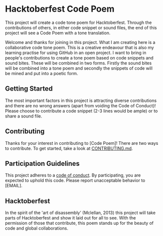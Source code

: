 # Hacktoberfest Code Poem

This project will create a code tone poem for Hacktoberfest. Through the contributions of others, in either code snippet or sound files, the end of this project will see a Code Poem with a tone translation. 

Welcome and thanks for joining in this project. What I am creating here is a collaborative code tone poem. This is a creative endeavour that is also my learning practise for using GitHub in an open project. I want to bring in people's contributions to create a tone poem based on code snippets and sound bites. These will be combined in two forms. Firstly the sound bites will be combined into a tone poem and secondly the snippets of code will be mined and put into a poetic form. 

## Getting Started

The most important factors in this project is attracting diverse contributions and there are no wrong answers (apart from voiding the Code of Conduct)! Please choose to contribute a code snippet (2-3 lines would be ample) or to share a sound file. 

## Contributing

Thanks for your interest in contributing to [Code Poem]! There are two ways to contribute. To get started, take a look at [CONTRIBUTING.md](CONTRIBUTING.md).

## Participation Guidelines

This project adheres to a [code of conduct](CODE_OF_CONDUCT.md). By participating, you are expected to uphold this code. Please report unacceptable behavior to [EMAIL].

## Hacktoberfest

In the spirit of the 'art of disassembly' (Mclellan, 2013) this project will take parts of Hacktoberfest and show it laid out for all to see. With the permission of those that contribute, this poem stands up for the beauty of code and global collaborations.
